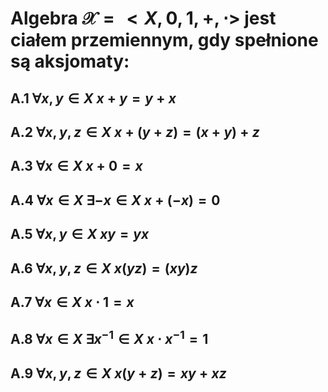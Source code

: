 # Algebra $\mathcal{X} = <X,0,1,+,\cdot>$   jest ciałem przemiennym, gdy spełnione są aksjomaty:
## A.1 $\forall x,y \in X\: x+y = y+x$
## A.2 $\forall x,y,z \in X\: x+(y+z) = (x+y)+z$
## A.3 $\forall x \in X\: x+0 = x$
## A.4 $\forall x \in X\: \exists -x \in X \: x+(-x)=0$
## A.5 $\forall x,y \in X\: xy = yx$
## A.6 $\forall x,y,z \in X\: x(yz) = (xy)z$
## A.7 $\forall x \in X\: x\cdot 1 = x$
## A.8 $\forall x \in X\: \exists x^{-1} \in X \: x\cdot x^{-1}=1$
## A.9 $\forall x,y,z \in X\: x(y+z) = xy+xz$
